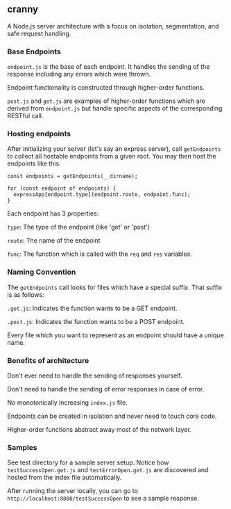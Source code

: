 ## cranny

A Node.js server architecture with a focus on 
isolation, segmentation, and safe request handling.

### Base Endpoints

`endpoint.js` is the base of each endpoint.
It handles the sending of the response including any errors which were thrown.

Endpoint functionality is constructed through higher-order functions.

`post.js` and `get.js` are examples of higher-order functions which are
derived from `endpoint.js` but handle specific aspects of the corresponding
RESTful call.

### Hosting endpoints
After initializing your server (let's say an express server),
call `getEndpoints` to collect all hostable endpoints from a given root.
You may then host the endpoints like this:

```
const endpoints = getEndpoints(__dirname);

for (const endpoint of endpoints) {
  expressApp[endpoint.type](endpoint.route, endpoint.func);
}
```

Each endpoint has 3 properties:

`type`: The type of the endpoint (like 'get' or 'post')

`route`: The name of the endpoint

`func`: The function which is called with the `req` and `res` variables.


### Naming Convention
The `getEndpoints` call looks for files which have a special suffix.
That suffix is as follows:

`.get.js`: Indicates the function wants to be a GET endpoint.

`.post.js`: Indicates the function wants to be a POST endpoint.

Every file which you want to represent as an endpoint should 
have a unique name.

### Benefits of architecture
Don't ever need to handle the sending of responses yourself.

Don't need to handle the sending of error responses in case of error.

No monotonically increasing `index.js` file.

Endpoints can be created in isolation and never need to touch core code.

Higher-order functions abstract away most of the network layer.

### Samples
See test directory for a sample server setup. Notice how
`testSuccessOpen.get.js` and `testErrorOpen.get.js` are discovered
and hosted from the index file automatically.

After running the server locally, you can go to `http://localhost:8080/testSuccessOpen`
to see a sample response.
